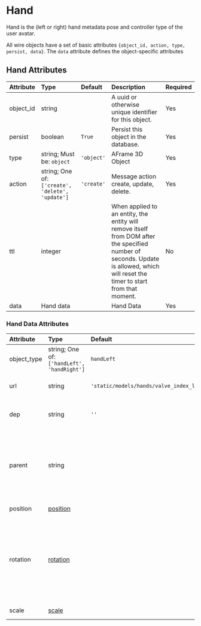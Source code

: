 
Hand
====


Hand is the (left or right) hand metadata pose and controller type of the user avatar.

All wire objects have a set of basic attributes ```{object_id, action, type, persist, data}```. The ```data``` attribute defines the object-specific attributes

Hand Attributes
----------------

|Attribute|Type|Default|Description|Required|
| :--- | :--- | :--- | :--- | :--- |
|object_id|string||A uuid or otherwise unique identifier for this object.|Yes|
|persist|boolean|```True```|Persist this object in the database.|Yes|
|type|string; Must be: ```object```|```'object'```|AFrame 3D Object|Yes|
|action|string; One of: ```['create', 'delete', 'update']```|```'create'```|Message action create, update, delete.|Yes|
|ttl|integer||When applied to an entity, the entity will remove itself from DOM after the specified number of seconds. Update is allowed, which will reset the timer to start from that moment.|No|
|data|Hand data||Hand Data|Yes|

### Hand Data Attributes

|Attribute|Type|Default|Description|Required|
| :--- | :--- | :--- | :--- | :--- |
|object_type|string; One of: ```['handLeft', 'handRight']```|```handLeft```|3D object type.|Yes|
|url|string|```'static/models/hands/valve_index_left.gltf'```|Path to user avatar hand model.|Yes|
|dep|string|```''```|Camera object_id this hand belongs to.|Yes|
|parent|string||Parent's object_id. Child objects inherit attributes of their parent, for example scale and translation.|No|
|position|[position](position)||3D object position.|Yes|
|rotation|[rotation](rotation)||3D object rotation in quaternion representation; Right-handed coordinate system. Euler degrees are deprecated in wire message format.|Yes|
|scale|[scale](scale)||3D object scale.|No|
